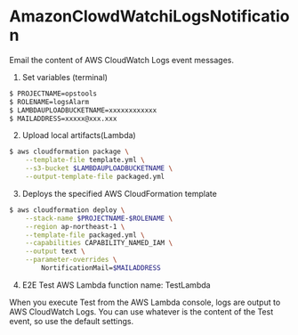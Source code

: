 # AmazonClowdWatchiLogsNotification

Email the content of AWS CloudWatch Logs event messages.

1. Set variables (terminal)

```bash
$ PROJECTNAME=opstools
$ ROLENAME=logsAlarm
$ LAMBDAUPLOADBUCKETNAME=xxxxxxxxxxxx
$ MAILADDRESS=xxxxx@xxx.xxx
```


2. Upload local artifacts(Lambda)
```bash
$ aws cloudformation package \
    --template-file template.yml \
    --s3-bucket $LAMBDAUPLOADBUCKETNAME \
    --output-template-file packaged.yml
```

3. Deploys the specified AWS CloudFormation template
```bash
$ aws cloudformation deploy \
    --stack-name $PROJECTNAME-$ROLENAME \
    --region ap-northeast-1 \
    --template-file packaged.yml \
    --capabilities CAPABILITY_NAMED_IAM \
    --output text \
    --parameter-overrides \
        NortificationMail=$MAILADDRESS
```

4. E2E Test
AWS Lambda function name: TestLambda

When you execute Test from the AWS Lambda console, logs are output to AWS CloudWatch Logs.
You can use whatever is the content of the Test event, so use the default settings.
